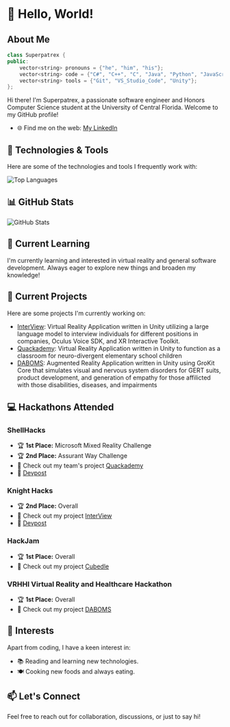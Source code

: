 # 👋 Hello, World!

## About Me

```cpp
class Superpatrex {
public:
    vector<string> pronouns = {"he", "him", "his"};
    vector<string> code = {"C#", "C++", "C", "Java", "Python", "JavaScript", ""};
    vector<string> tools = {"Git", "VS_Studio_Code", "Unity"};
};
```

Hi there! I'm Superpatrex, a passionate software engineer and Honors Computer Science student at the University of Central Florida. Welcome to my GitHub profile!

- 🌐 Find me on the web: [My LinkedIn](https://www.linkedin.com/in/johnandrewscs/)

## 🔧 Technologies & Tools

Here are some of the technologies and tools I frequently work with:

![Top Languages](https://github-readme-stats.vercel.app/api/top-langs/?username=Superpatrex&layout=compact&theme=dark)

## 📊 GitHub Stats

![GitHub Stats](https://github-readme-stats.vercel.app/api?username=Superpatrex&count_private=true&show_icons=true&theme=dark)

## 🌱 Current Learning

I'm currently learning and interested in virtual reality and general software development. Always eager to explore new things and broaden my knowledge!

## 🎯 Current Projects

Here are some projects I'm currently working on:

- [InterView](https://github.com/Superpatrex/InterView.git): Virtual Reality Application written in Unity utilizing a large language model to interview individuals for different positions in companies, Oculus Voice SDK, and XR Interactive Toolkit.
- [Quackademy](https://github.com/Superpatrex/Quackademy.git): Virtual Reality Application written in Unity to function as a classroom for neuro-divergent elementary school children
- [DABOMS](https://github.com/Superpatrex/VRHHI.git): Augmented Reality Application written in Unity using GroKit Core that simulates visual and nervous system disorders for GERT suits, product development, and generation of empathy for those affilicted with those disabilities, diseases, and impairments

## 💻 Hackathons Attended

### ShellHacks
- 🏆 **1st Place:** Microsoft Mixed Reality Challenge
- 🏆 **2nd Place:** Assurant Way Challenge
- 🚀 Check out my team's project [Quackademy](https://github.com/Superpatrex/Quackademy)
- 📄 [Devpost](https://devpost.com/software/interview-ai-powered-interview-prep)

### Knight Hacks
- 🏆 **2nd Place:** Overall
- 🚀 Check out my project [InterView](https://github.com/Superpatrex/InterView)
- 📄 [Devpost](https://devpost.com/software/interview-ai-powered-interview-prep)

### HackJam
- 🏆 **1st Place:** Overall
- 🚀 Check out my project [Cubedle](https://github.com/Superpatrex/Cubedle)

### VRHHI Virtual Reality and Healthcare Hackathon
- 🏆 **1st Place:** Overall
- 🚀 Check out my project [DABOMS](https://github.com/Superpatrex/VRHHI)


  
## 🚀 Interests

Apart from coding, I have a keen interest in:

- 📚 Reading and learning new technologies.
- 🍽️ Cooking new foods and always eating.

## 📫 Let's Connect

Feel free to reach out for collaboration, discussions, or just to say hi!
